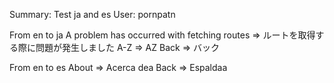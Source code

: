 Summary: Test ja and es
User: pornpatn

From en to ja
A problem has occurred with fetching routes => ルートを取得する際に問題が発生しました
A-Z => AZ
Back => バック

From en to es
About => Acerca dea
Back => Espaldaa

